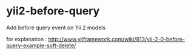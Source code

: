 # yii2-before-query
Add before query event on Yii 2 models

for explanation : http://www.yiiframework.com/wiki/813/yii-2-0-before-query-example-soft-delete/
